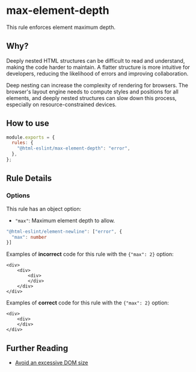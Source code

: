 # max-element-depth

This rule enforces element maximum depth.

## Why?

Deeply nested HTML structures can be difficult to read and understand, making the code harder to maintain. A flatter structure is more intuitive for developers, reducing the likelihood of errors and improving collaboration.

Deep nesting can increase the complexity of rendering for browsers. The browser's layout engine needs to compute styles and positions for all elements, and deeply nested structures can slow down this process, especially on resource-constrained devices.

## How to use

```js,.eslintrc.js
module.exports = {
  rules: {
    "@html-eslint/max-element-depth": "error",
  },
};
```

## Rule Details

### Options

This rule has an object option:

- `"max"`: Maximum element depth to allow.

```ts
"@html-eslint/element-newline": ["error", {
  "max": number
}]
```

Examples of **incorrect** code for this rule with the `{"max": 2}` option:

```html,incorrect
<div>
    <div>
        <div>
        </div>
    </div>
</div>
```

Examples of **correct** code for this rule with the `{"max": 2}` option:

```html,correct
<div>
    <div>
    </div>
</div>
```

## Further Reading

- [Avoid an excessive DOM size](https://developer.chrome.com/docs/lighthouse/performance/dom-size)
